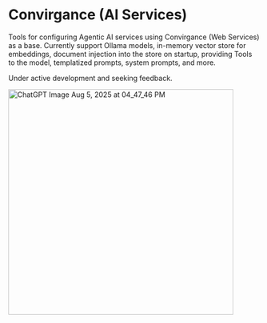 # Convirgance (AI Services)

Tools for configuring Agentic AI services using Convirgance (Web Services) as a base. Currently support Ollama models, in-memory vector store 
for embeddings, document injection into the store on startup, providing Tools to the model, templatized prompts, system prompts, and more.

Under active development and seeking feedback.

<img width="450" alt="ChatGPT Image Aug 5, 2025 at 04_47_46 PM" src="https://github.com/user-attachments/assets/268ac76e-144b-4cbb-a01d-fdc18396df4b" />
